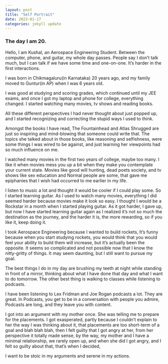 ```yaml
---
layout: post
title: "Self Portrait"
date: 2023-01-17
categories: jekyll update
---
```

### The day I am 20.

Hello, I am Kushal, an Aerospace Engineering Student.
Between the computer, phone, and guitar, my whole day passes. People say I don’t talk much, but I can talk if we have some time and one-on-one. It’s harder in the first interactions.

I was born in Chikmagaluru(in Karnataka) 20 years ago, and my family moved to Guntur(in AP) when I was 6 years old.

I was good at studying and scoring grades, which continued until my JEE exams, and once I got my laptop and phone for college, everything changed. I started watching many movies, tv shows and reading books.

All these different perspectives I had never thought about just popped up, and I started recognizing and correcting the stupid ways I used to think.

Amongst the books I have read, The Fountainhead and Atlas Shrugged are just so inspiring and mind-blowing that someone could write that. The topics she talked about in those books, like reasoning and selfishness, were some things I was wired to be against, and just learning her viewpoints had so much influence on me.

I watched many movies in the first two years of college, maybe too many.
I like it when movies mess you up a bit when they make you contemplate your current state. Movies like good will hunting, dead poets society, and tv shows like sex education and Normal people are some, that gave me epiphanies that I wish had occurred to me earlier in my life.

I listen to music a lot and thought it would be cooler if I could play some. So I started learning guitar. As I used to watch many movies, everything I did seemed harder because movies make it look so easy. I thought I would be a Rockstar in a month when I started playing guitar. As it got harder, I gave up, but now I have started learning guitar again as I realized it’s not so much the destination as the journey, and the harder it is, the more rewarding, so if you like it, keep doing it.

I took Aerospace Engineering because I wanted to build rockets,
It’s funny because when you start studying rockets, you would think that you would feel your ability to build them will increase, but it’s actually been the opposite. It seems so complicated and not possible now that I know the nitty-gritty of things. It may seem daunting, but I still want to pursue my goal.

The best things I do in my day are brushing my teeth at night while standing in front of a mirror, thinking about what I have done that day and what I want to do tomorrow. The other best thing is walking to classes while listening to podcasts.

I have been listening to Lex Fridman and Joe Rogan podcasts a lot. They are great.
In Podcasts, you get to be in a conversation with people you admire, Podcasts are long, and they leave you with content.

I got into an argument with my mother once. She was telling me to prepare for the placements. I got exasperated, partly because I couldn’t explain to her the way I was thinking about it, that placements are too short-term of a goal and blah blah blah, then I felt guilty that I got angry at her, from her perspective it totally made sense, by the way, my mother and I have a minimal relationship, we rarely open up, and when she did I got angry, and I felt so guilty about that, that’s when I decided,

I want to be stoic in my arguments and serene in my actions.